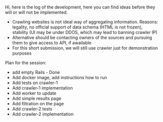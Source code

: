 Hi, here is the log of the development, here you can find ideas before they will or will not be implemented.

 - Crawling websites is not ideal way of aggregating information. Reasons: legality, no official support of data schema (HTML is not frozen), stability (UI may be under DDOS, which may lead to banning crawler IP)
 - Alternative should be contacting owners of the sources and pursuing them to give access to API, if awailable
 - For this short submission, we will still use crawler just for demonstration purposes


Plan for the session:
 - add empty Rails - Done
 - Add docker image, add instructions how to run
 - Add tests on crawler-1
 - Add crawler-1 implementation
 - Add worker to update
 - Add simple results page
 - Add filtration on the page
 - Add crawler-2 tests
 - Add crawler-2 implementation

